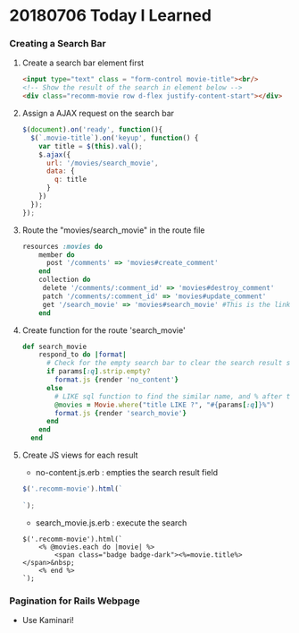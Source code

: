 # 20180706 Today I Learned

### Creating a Search Bar

1. Create a search bar element first

   ```html
   <input type="text" class = "form-control movie-title"><br/>
   <!-- Show the result of the search in element below -->
   <div class="recomm-movie row d-flex justify-content-start"></div>
   ```

2. Assign a AJAX request on the search bar

   ```javascript
   $(document).on('ready', function(){
     $(`.movie-title`).on('keyup', function() {
       var title = $(this).val();
       $.ajax({
         url: '/movies/search_movie',
         data: {
           q: title
         }
       })
     });
   });
   ```

3. Route the "movies/search_movie" in the route file

   ```ruby
   resources :movies do
       member do
         post '/comments' => 'movies#create_comment'
       end
       collection do
        delete '/comments/:comment_id' => 'movies#destroy_comment'
        patch '/comments/:comment_id' => 'movies#update_comment'
        get '/search_movie' => 'movies#search_movie' #This is the link for the AJAX request
       end
   ```

4. Create function for the route 'search_movie'

   ```ruby
   def search_movie
       respond_to do |format|
         # Check for the empty search bar to clear the search result section
         if params[:q].strip.empty?
           format.js {render 'no_content'}
         else
           # LIKE sql function to find the similar name, and % after the param allows for any suffixes
           @movies = Movie.where("title LIKE ?", "#{params[:q]}%")
           format.js {render 'search_movie'}
         end
       end
     end
   ```

5. Create JS views for each result

   - no-content.js.erb : empties the search result field

   ```javascript
   $('.recomm-movie').html(`
       
   `);
   ```

   - search_movie.js.erb : execute the search

   ```
   $('.recomm-movie').html(`
       <% @movies.each do |movie| %>
           <span class="badge badge-dark"><%=movie.title%></span>&nbsp;
       <% end %>
   `);
   ```

   

### Pagination for Rails Webpage

- Use Kaminari!